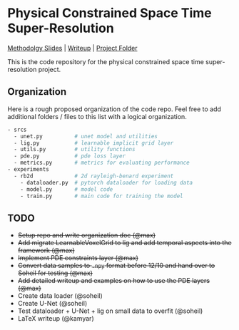 # Physical Constrained Space Time Super-Resolution 

[Methodolgy Slides](https://docs.google.com/presentation/d/13nI5D33ADybplJs5fFD3gM_txTEn0HiaP7gDBHhw6VM/edit#slide=id.g64a817040a_0_73) | [Writeup](https://www.overleaf.com/project/5deacb4f3a2f63000141b1ba) | [Project Folder](https://drive.google.com/open?id=1KybErSl2vU9vfiV_CSO_ApWsypGzezYs)

This is the code repository for the physical constrained space time super-resolution project.

## Organization
Here is a rough proposed organization of the code repo. Feel free to add additional folders / files to this list with a logical organization.
```bash
- srcs
  - unet.py          # unet model and utilities
  - lig.py           # learnable implicit grid layer
  - utils.py         # utility functions
  - pde.py           # pde loss layer
  - metrics.py       # metrics for evaluating performance
- experiments
  - rb2d             # 2d rayleigh-benard experiment
    - dataloader.py  # pytorch dataloader for loading data
    - model.py       # model code
    - train.py       # main code for training the model
```

## TODO
- ~~Setup repo and write organization doc (@max)~~
- ~~Add migrate LearnableVoxelGrid to lig and add temporal aspects into the framework (@max)~~
- ~~Implement PDE constraints layer (@max)~~
- ~~Convert data samples to `.npy` format before 12/10 and hand over to Soheil for testing (@max)~~
- ~~Add detailed writeup and examples on how to use the PDE layers (@max)~~
- Create data loader (@soheil)
- Create U-Net (@soheil)
- Test dataloader + U-Net + lig on small data to overfit (@soheil)
- LaTeX writeup (@kamyar)
